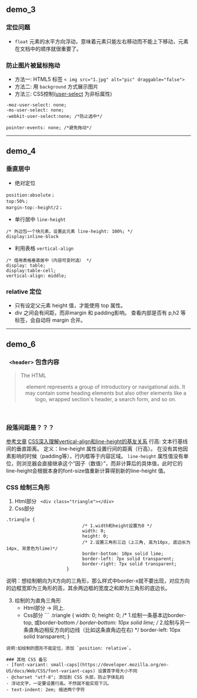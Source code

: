 ## demo_3
### 定位问题
- `float`
 元素的水平方向浮动，意味着元素只能左右移动而不能上下移动，元素在文档中的顺序就很重要了。

### 防止图片被鼠标拖动
- 方法一: HTML5 标签 `< img src="1.jpg" alt="pic" draggable="false">`
- 方法二: 用 `background` 方式展示图片
- 方法三: CSS控制([user-select](https://developer.mozilla.org/en-US/docs/Web/CSS/user-select) 为非标属性)
 ```
-moz-user-select: none;
-ms-user-select: none;
 -webkit-user-select:none; /*防止选中*/

 pointer-events: none; /*避免拖动*/
 ```

---
## demo_4

### 垂直居中
- 绝对定位
 ```
position:absolute；
top:50%；
margin-top:-height/2；
 ```

- 单行居中 `line-height`
 ```
/* 外边包一个块元素，设置此元素 line-height: 100%; */
display:inline-block
 ```
- 利用表格 `vertical-align`
 ```
/* 借用表格垂直居中（内容可变时选） */
display: table;
display:table-cell;
vertical-align: middle;
 ```

### relative 定位
- 只有设定父元素 height 值，才能使用 top 属性。
- div 之间会有间距，而非margin 和 padding影响。 查看内部是否有 p,h2 等标签，会自动将 margin 合并。

---
## demo_6

###  ` <header>` 包含内容
 > The HTML <header> element represents a group of introductory or navigational aids. It may contain some heading elements but also other elements like a logo, wrapped section's header, a search form, and so on.

### 段落间距是？？？
[参考文章](http://www.cnblogs.com/dolphinX/p/3236686.html)
[CSS深入理解vertical-align和line-height的基友关系](http://www.zhangxinxu.com/wordpress/2015/08/css-deep-understand-vertical-align-and-line-height/)
行高: 文本行基线间的垂直距离。
定义：line-height 属性设置行间的距离（行高）。
在没有其他因素影响的时候（padding等），行内框等于内容区域。
`line-height` 属性值没有单位，则浏览器会直接继承这个“因子（数值）”，而非计算后的具体值，此时它的line-height会根据本身的font-size值重新计算得到新的line-height 值。

### CSS 绘制三角形
1. Html部分 ` <div class="triangle"></div>`
2. Css部分
 ```
 .triangle {
                              /* 1.width和height设置为0 */
                              width: 0;
                              height: 0;
                              /* 2.设置三角形三边（上三角, 高为10px, 底边长为14px, 背景色为lime)*/
                              border-bottom: 10px solid lime;
                              border-left: 7px solid transparent;
                              border-right: 7px solid transparent;
                        }
 ```

 说明：想绘制朝向为X方向的三角形，那么样式中border-x就不要出现，对应方向的边框宽即为三角形的高，其余两边框的宽度之和即为三角形的底边长。

3. 绘制的为直角三角形 
      - Html部分 ->  同上.
      -  Css部分
       ```
  .triangle {
      width: 0;
      height: 0;
       /* 1.绘制一条基本边border-top, 或border-bottom */
       border-bottom: 10px solid lime;
       /* 2.绘制与另一条直角边相反方向的边线（比如这条直角边在右) */
        border-left: 10px solid transparent;
}
 ```
 说明:如绘制的图形不能定位，添加 `position: relative`。

### 其他 CSS 备忘
- [font-variant: small-caps](https://developer.mozilla.org/en-US/docs/Web/CSS/font-variant-caps) 设置首字母大小不同
- @charset "utf-8"; 添加到 CSS 头部，防止字体乱码
- 浮动文字，一定要设置行高。不然就不能实现下沉。
- text-indent: 2em; 缩进两个字符